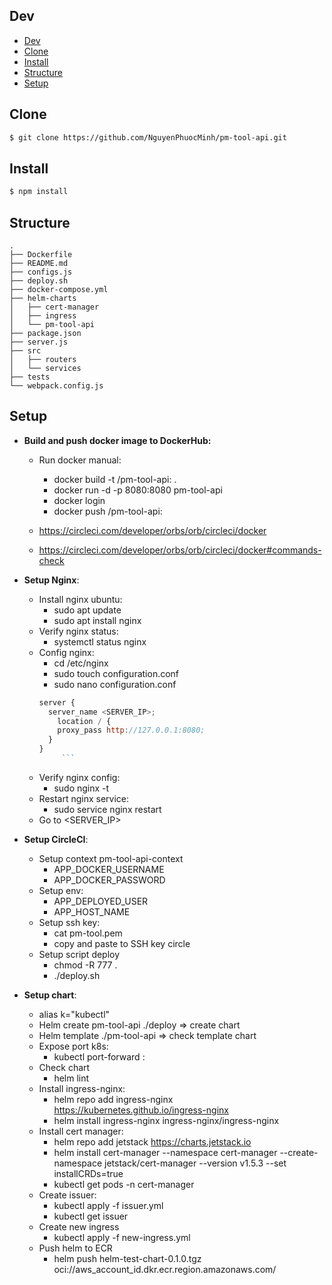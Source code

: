 ## Dev

- [Dev](#dev)
- [Clone](#clone)
- [Install](#install)
- [Structure](#structure)
- [Setup](#setup)

## Clone

```sh
$ git clone https://github.com/NguyenPhuocMinh/pm-tool-api.git
```

## Install

```sh
$ npm install
```

## Structure

```
.
├── Dockerfile
├── README.md
├── configs.js
├── deploy.sh
├── docker-compose.yml
├── helm-charts
│   ├── cert-manager
│   ├── ingress
│   └── pm-tool-api
├── package.json
├── server.js
├── src
│   ├── routers
│   └── services
├── tests
└── webpack.config.js
```

## Setup

- **Build and push docker image to DockerHub:**

  - Run docker manual:

    - docker build -t <username>/pm-tool-api:<version> .
    - docker run -d -p 8080:8080 pm-tool-api
    - docker login
    - docker push <username>/pm-tool-api:<version>

  - https://circleci.com/developer/orbs/orb/circleci/docker
  - https://circleci.com/developer/orbs/orb/circleci/docker#commands-check

- **Setup Nginx**:

  - Install nginx ubuntu:
    - sudo apt update
    - sudo apt install nginx
  - Verify nginx status:
    - systemctl status nginx
  - Config nginx:
    - cd /etc/nginx
    - sudo touch configuration.conf
    - sudo nano configuration.conf
    ````js
    server {
      server_name <SERVER_IP>;
        location / {
        proxy_pass http://127.0.0.1:8080;
      }
    }
         ```
    ````
  - Verify nginx config:
    - sudo nginx -t
  - Restart nginx service:
    - sudo service nginx restart
  - Go to <SERVER_IP>

- **Setup CircleCI**:

  - Setup context pm-tool-api-context
    - APP_DOCKER_USERNAME
    - APP_DOCKER_PASSWORD
  - Setup env:
    - APP_DEPLOYED_USER
    - APP_HOST_NAME
  - Setup ssh key:
    - cat pm-tool.pem
    - copy and paste to SSH key circle
  - Setup script deploy
    - chmod -R 777 .
    - ./deploy.sh

- **Setup chart**:
  - alias k="kubectl"
  - Helm create pm-tool-api ./deploy => create chart
  - Helm template ./pm-tool-api => check template chart
  - Expose port k8s:
    - kubectl port-forward <pod-name> <locahost-port>:<pod-port>
  - Check chart
    - helm lint <path>
  - Install ingress-nginx:
    - helm repo add ingress-nginx https://kubernetes.github.io/ingress-nginx
    - helm install ingress-nginx ingress-nginx/ingress-nginx
  - Install cert manager:
    - helm repo add jetstack https://charts.jetstack.io
    - helm install cert-manager --namespace cert-manager --create-namespace jetstack/cert-manager --version v1.5.3 --set installCRDs=true
    - kubectl get pods -n cert-manager
  - Create issuer:
    - kubectl apply -f issuer.yml
    - kubectl get issuer
  - Create new ingress
    - kubectl apply -f new-ingress.yml
  - Push helm to ECR
    - helm push helm-test-chart-0.1.0.tgz oci://aws_account_id.dkr.ecr.region.amazonaws.com/
